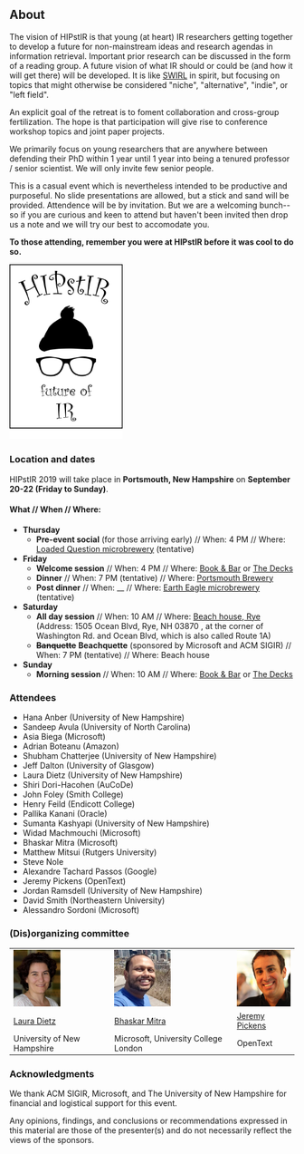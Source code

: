 ## About

The vision of HIPstIR is that young (at heart) IR researchers getting together to develop a future for non-mainstream ideas and research agendas in information retrieval. Important prior research can be discussed in the form of a reading group. A future vision of what IR should or could be (and how it will get there) will be developed. It is like [SWIRL](https://sites.google.com/view/swirl3/home) in spirit, but focusing on topics that might otherwise be considered "niche", "alternative", "indie", or "left field". 

An explicit goal of the retreat is to foment collaboration and cross-group fertilization. The hope is that participation will give rise to conference workshop topics and joint paper projects.

We primarily focus on young researchers that are anywhere between defending their PhD within 1 year until 1 year into being a tenured professor / senior scientist. We will only invite few senior people.

This is a casual event which is nevertheless intended to be productive and purposeful. No slide presentations are allowed, but a stick and sand will be provided. Attendence will be by invitation. But we are a welcoming bunch--so if you are curious and keen to attend but haven't been invited then drop us a note and we will try our best to accomodate you.

**To those attending, remember you were at HIPstIR before it was cool to do so.**

<img src="hipstir-logo-2.png" alt="HIPstIR logo" width="200"/>


### Location and dates

HIPstIR 2019 will take place in **Portsmouth, New Hampshire** on **September 20-22 (Friday to Sunday)**.


#### What // When // Where:
- **Thursday**
  - **Pre-event social** (for those arriving early) // When: 4 PM // Where: [Loaded Question microbrewery](https://www.loadedquestionbrewing.com) (tentative)
- **Friday**
  - **Welcome session** // When: 4 PM // Where: [Book & Bar](http://www.bookandbar.com) or [The Decks](https://www.goportsmouthnh.com/what-to-do/water/)
  - **Dinner** // When: 7 PM (tentative) // Where: [Portsmouth Brewery](https://portsmouthbrewery.com/)
  - **Post dinner** // When: __ // Where: [Earth Eagle microbrewery](https://www.eartheaglebrewings.com) (tentative)
- **Saturday**
  - **All day session** // When: 10 AM // Where: [Beach house, Rye](https://goo.gl/maps/3CE1CjUWSTonoKDa8) (Address: 1505 Ocean Blvd, Rye, NH 03870 , at the corner of Washington Rd. and Ocean Blvd, which is also called Route 1A)
  - ~~**Banquette**~~ **Beachquette** (sponsored by Microsoft and ACM SIGIR) // When: 7 PM (tentative) // Where: Beach house
- **Sunday**
  - **Morning session** // When: 10 AM // Where: [Book & Bar](http://www.bookandbar.com) or [The Decks](https://www.goportsmouthnh.com/what-to-do/water/)


### Attendees

- Hana Anber (University of New Hampshire)
- Sandeep Avula (University of North Carolina)
- Asia Biega (Microsoft)
- Adrian Boteanu (Amazon)
- Shubham Chatterjee (University of New Hampshire)
- Jeff Dalton (University of Glasgow)
- Laura Dietz (University of New Hampshire)
- Shiri Dori-Hacohen (AuCoDe)
- John Foley (Smith College)
- Henry Feild (Endicott College)
- Pallika Kanani (Oracle)
- Sumanta Kashyapi (University of New Hampshire)
- Widad Machmouchi (Microsoft)
- Bhaskar Mitra (Microsoft)
- Matthew Mitsui (Rutgers University)
- Steve Nole
- Alexandre Tachard Passos (Google)
- Jeremy Pickens (OpenText)
- Jordan Ramsdell (University of New Hampshire)
- David Smith (Northeastern University)
- Alessandro Sordoni (Microsoft)


### (Dis)organizing committee

<table border="0" align="center">
<tr>
<td><img src="lauradietz.jpg" alt="Laura Dietz" height="100"/></td><td><img src="bmitra.jpg" alt="Bhaskar Mitra" height="100"/></td><td><img src="jeremy_pickens_bg.jpg" alt="Jeremy Pickens" height="100"/></td>
</tr><tr>
<td><a href="http://www.cs.unh.edu/~dietz/">Laura Dietz</a></td><td><a href="https://www.microsoft.com/en-us/research/people/bmitra/">Bhaskar Mitra</a></td><td><a href="https://catalystsecure.com/blog/author/jeremy-pickens/">Jeremy Pickens</a></td>
</tr><tr>
<td>University of New Hampshire</td><td>Microsoft, University College London</td><td>OpenText</td>
</tr>
</table>

### Acknowledgments
We thank ACM SIGIR, Microsoft, and The University of New Hampshire for financial and logistical support for this event.

Any opinions, findings, and conclusions or recommendations expressed in this material are those of the presenter(s) and do not necessarily reflect the views of the sponsors.

